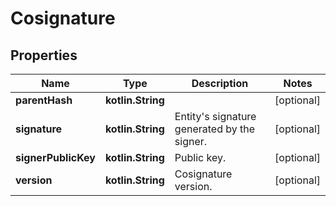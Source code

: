 
# Cosignature

## Properties
Name | Type | Description | Notes
------------ | ------------- | ------------- | -------------
**parentHash** | **kotlin.String** |  |  [optional]
**signature** | **kotlin.String** | Entity&#39;s signature generated by the signer. |  [optional]
**signerPublicKey** | **kotlin.String** | Public key. |  [optional]
**version** | **kotlin.String** | Cosignature version. |  [optional]



